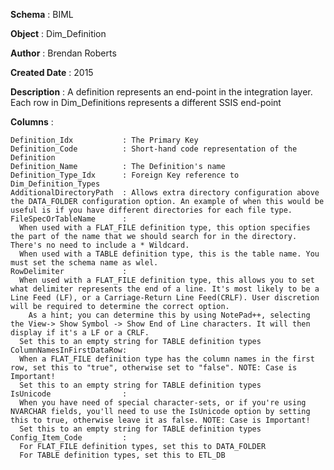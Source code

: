 <div id="pagecontent">
<p><strong>Schema</strong>          : BIML</p>
<p><strong>Object</strong>          : Dim_Definition</p>
<p><strong>Author</strong>          : Brendan Roberts</p>
<p><strong>Created Date</strong>    : 2015</p>
<p><strong>Description</strong>     : A definition represents an
end-point in the integration layer. Each row in Dim_Definitions
represents a different SSIS end-point</p>
<p><strong>Columns</strong>         :</p>
<pre><code>Definition_Idx           : The Primary Key
Definition_Code          : Short-hand code representation of the Definition
Definition_Name          : The Definition's name
Definition_Type_Idx      : Foreign Key reference to Dim_Definition_Types
AdditionalDirectoryPath  : Allows extra directory configuration above the DATA_FOLDER configuration option. An example of when this would be useful is if you have different directories for each file type.
FileSpecOrTableName      : 
  When used with a FLAT_FILE definition type, this option specifies the part of the name that we should search for in the directory. There's no need to include a * Wildcard.
  When used with a TABLE definition type, this is the table name. You must set the schema name as wlel.
RowDelimiter             :
  When used with a FLAT_FILE definition type, this allows you to set what delimiter represents the end of a line. It's most likely to be a Line Feed (LF), or a Carriage-Return Line Feed(CRLF). User discretion will be required to determine the correct option.
    As a hint; you can determine this by using NotePad++, selecting the View-&gt; Show Symbol -&gt; Show End of Line characters. It will then display if it's a LF or a CRLF.
  Set this to an empty string for TABLE definition types
ColumnNamesInFirstDataRow: 
  When a FLAT_FILE definition type has the column names in the first row, set this to "true", otherwise set to "false". NOTE: Case is Important!
  Set this to an empty string for TABLE definition types
IsUnicode                :
  When you have need of special character-sets, or if you're using NVARCHAR fields, you'll need to use the IsUnicode option by setting this to true, otherwise leave it as false. NOTE: Case is Important!
  Set this to an empty string for TABLE definition types
Config_Item_Code         :
  For FLAT_FILE definition types, set this to DATA_FOLDER
  For TABLE definition types, set this to ETL_DB
</code></pre>
</div>